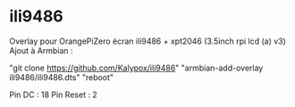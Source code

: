 # ili9486
Overlay pour OrangePiZero écran ili9486 + xpt2046 (3.5inch rpi lcd (a) v3)
Ajout à Armbian :

"git clone https://github.com/Kalypox/ili9486"
"armbian-add-overlay ili9486/ili9486.dts"
"reboot"

Pin DC : 18
Pin Reset : 2
